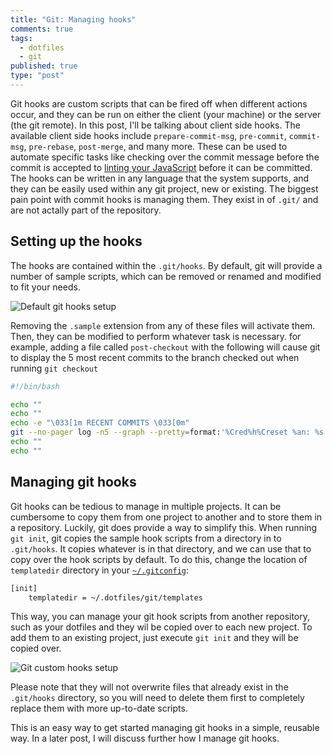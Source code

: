 ```yaml
---
title: "Git: Managing hooks"
comments: true
tags:
  - dotfiles
  - git
published: true
type: "post"
---
```


Git hooks are custom scripts that can be fired off when different actions occur, and they can be run on either the client (your machine) or the server (the git remote). In this post, I'll be talking about client side hooks. The available client side hooks include `prepare-commit-msg`, `pre-commit`, `commit-msg`, `pre-rebase`, `post-merge`, and many more. These can be used to automate specific tasks like checking over the commit message before the commit is accepted to [linting your JavaScript](2012-11-12-lint-javascript-on-commit) before it can be committed. The hooks can be written in any language that the system supports, and they can be easily used within any git project, new or existing. The biggest pain point with commit hooks is managing them. They exist in of `.git/` and are not actally part of the repository.

## Setting up the hooks

The hooks are contained within the `.git/hooks`. By default, git will provide a number of sample scripts, which can be removed or renamed and modified to fit your needs.

![Default git hooks setup](/posts/images/git-hooks-default.png)

Removing the `.sample` extension from any of these files will activate them. Then, they can be modified to perform whatever task is necessary. for example, adding a file called `post-checkout` with the following will cause git to display the 5 most recent commits to the branch checked out when running `git checkout`

```bash
#!/bin/bash

echo ""
echo ""
echo -e "\033[1m RECENT COMMITS \033[0m"
git --no-pager log -n5 --graph --pretty=format:'%Cred%h%Creset %an: %s - %Creset %C(yellow)%d%Creset %Cgreen(%cr)%Creset' --abbrev-commit --date=relative
echo ""
echo ""
```

## Managing git hooks

Git hooks can be tedious to manage in multiple projects. It can be cumbersome to copy them from one project to another and to store them in a repository. Luckily, git does provide a way to simplify this. When running `git init`, git copies the sample hook scripts from a directory in to `.git/hooks`. It copies whatever is in that directory, and we can use that to copy over the hook scripts by default. To do this, change the location of `templatedir` directory in your [`~/.gitconfig`](https://github.com/nicknisi/dotfiles/blob/master/git/gitconfig.symlink#L7-L8):

```bash
[init]
    templatedir = ~/.dotfiles/git/templates
```

This way, you can manage your git hook scripts from another repository, such as your dotfiles and they wil be copied over to each new project. To add them to an existing project, just execute `git init` and they will be copied over.

![Git custom hooks setup](/posts/images/git-hooks-custom.png)

Please note that they will not overwrite files that already exist in the `.git/hooks` directory, so you will need to delete them first to completely replace them with more up-to-date scripts.

This is an easy way to get started managing git hooks in a simple, reusable way. In a later post, I will discuss further how I manage git hooks.
